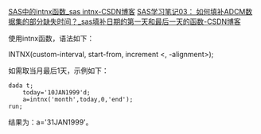 [SAS中的intnx函数_sas intnx-CSDN博客](https://blog.csdn.net/qq_43211866/article/details/93381688)
[SAS学习笔记03： 如何填补ADCM数据集的部分缺失时间？_sas填补日期的第一天和最后一天的函数-CSDN博客](https://blog.csdn.net/weixin_44425560/article/details/114089256)

使用intnx函数，语法如下：

INTNX(custom-interval, start-from, increment <, -alignment>);

如需取当月最后1天，示例如下：
```SAS
dada t;
	today='10JAN1999'd;
	a=intnx('month',today,0,'end');
run;
```

结果为：a='31JAN1999'。